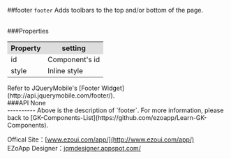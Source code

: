 ##footer
`footer` Adds toolbars to the top and/or bottom of the page.

<br/>
###Properties
<table>

<tr>
<th style="background:#ddd;">Property</th>
<th style="background:#ddd;">setting</th>
</tr>

<tr>
<td>id</td>
<td>Component's id</td>
</tr>

<tr>
<td>style</td>
<td>Inline style</td>
</tr>

</table>
Refer to JQueryMobile's [Footer Widget](http://api.jquerymobile.com/footer/). 
<br/>
###API
None


<br/>
----------
Above is the description of `footer`. For more information, please back to [GK-Components-List](https://github.com/ezoapp/Learn-GK-Components).

Offical Site：[www.ezoui.com/app/](http://www.ezoui.com/app/)  
EZoApp Designer：[jqmdesigner.appspot.com/](http://jqmdesigner.appspot.com/)




